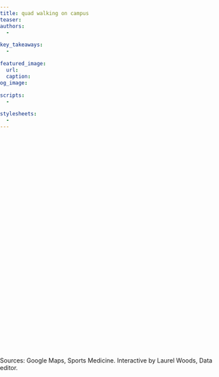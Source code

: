 ```yaml
---
title: quad walking on campus
teaser: 
authors:
  - 

key_takeaways:
  - 

featured_image:
  url: 
  caption: 
og_image: 

scripts:
  - 

stylesheets:
  -
---
```


  <head>
    <meta charset="utf-8" />
    <title>Quad Walking on Campus</title>
    <meta
      name="viewport"
      content="initial-scale=1,maximum-scale=1,user-scalable=no"
    />
    <link rel="stylesheet" href="https://unpkg.com/leaflet@1.6.0/dist/leaflet.css"
    integrity="sha512-xwE/Az9zrjBIphAcBb3F6JVqxf46+CDLwfLMHloNu6KEQCAWi6HcDUbeOfBIptF7tcCzusKFjFw2yuvEpDL9wQ=="
    crossorigin=""/>
    <script src="https://unpkg.com/leaflet@1.6.0/dist/leaflet.js"
    integrity="sha512-gZwIG9x3wUXg2hdXF6+rVkLF/0Vi9U8D2Ntg4Ga5I5BZpVkVxlJWbSQtXPSiUTtC0TjtGOmxa1AJPuV0CPthew=="
    crossorigin=""></script>
    <script src="https://ajax.googleapis.com/ajax/libs/jquery/1.7.1/jquery.min.js" type="text/javascript"></script>
    <script src="https://cdnjs.cloudflare.com/ajax/libs/OverlappingMarkerSpiderfier-Leaflet/0.2.6/oms.min.js"></script>
    <script src="https://cdnjs.cloudflare.com/ajax/libs/leaflet-gpx/1.7.0/gpx.min.js"></script>
    <style>
        body {
            margin: 0;
            padding: 0;
        }
        #map {
            margin: auto; 
            height: 500px;
            width: 700px; 
        }
        .info {
            padding: 6px 8px;
            font: 14px/16px Arial, Helvetica, sans-serif;
            background: white;
            background: rgba(255,255,255,0.8);
            box-shadow: 0 0 15px rgba(0,0,0,0.2);
            border-radius: 5px;
        }
        .info h4 {
            margin: 0 0 5px;
            color: #777;
        }
        .control-header {
            margin: 0px;
        }
    </style>
  </head>
  <body>
    <div id="map"></div>
    <p style=“font-size:0.85rem; color: gray; margin-top: 0px;“>Sources: Google Maps, Sports Medicine. Interactive by Laurel Woods, Data editor.</p>
    <script src="/collaborations/quad-walking-jan2022/map.js"></script>
  </body>
